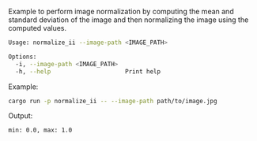 Example to perform image normalization by computing the mean and standard deviation of the image and then normalizing the image using the computed values.

```bash
Usage: normalize_ii --image-path <IMAGE_PATH>

Options:
  -i, --image-path <IMAGE_PATH>
  -h, --help                     Print help
```

Example:

```bash
cargo run -p normalize_ii -- --image-path path/to/image.jpg
```

Output:

```bash
min: 0.0, max: 1.0
```
